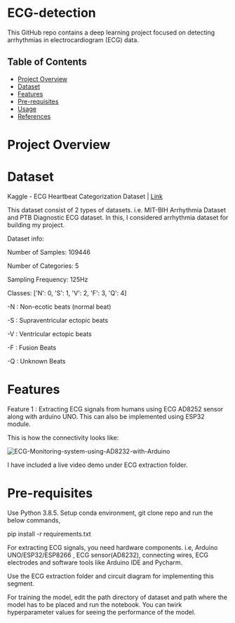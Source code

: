 # ECG-detection
This GitHub repo contains a deep learning project focused on detecting arrhythmias in electrocardiogram (ECG) data.

## Table of Contents

- [Project Overview](#project-overview)
- [Dataset](#dataset)
- [Features](#features)
- [Pre-requisites](#pre-requisites)
- [Usage](#usage)
- [References](#references)

# Project Overview



# Dataset
Kaggle - ECG Heartbeat Categorization Dataset | [Link](https://www.kaggle.com/datasets/shayanfazeli/heartbeat)

This dataset consist of 2 types of datasets. i.e. MIT-BIH Arrhythmia Dataset and PTB Diagnostic ECG dataset. In this, I considered arrhythmia dataset for building my project.

Dataset info:

Number of Samples: 109446

Number of Categories: 5

Sampling Frequency: 125Hz

Classes: ['N': 0, 'S': 1, 'V': 2, 'F': 3, 'Q': 4]

-N : Non-ecotic beats (normal beat)

-S : Supraventricular ectopic beats

-V : Ventricular ectopic beats

-F : Fusion Beats

-Q : Unknown Beats

# Features

Feature 1 :
  Extracting ECG signals from humans using ECG AD8252 sensor along with arduino UNO. This can also be implemented using ESP32 module.

  This is how the connectivity looks like:

  ![ECG-Monitoring-system-using-AD8232-with-Arduino](https://github.com/wothmag07/ECG-detection/assets/68963222/be5ebba3-08c9-40d8-b8b5-2a7d766780c0)


  I have included a live video demo under ECG extraction folder.


# Pre-requisites

Use Python 3.8.5. Setup conda environment, git clone repo and run the below commands,

pip install -r requirements.txt

For extracting ECG signals, you need hardware components. i.e, Arduino UNO/ESP32/ESP8266 , ECG sensor(AD8232), connecting wires, ECG electrodes and software tools like Arduino IDE and Pycharm.

Use the ECG extraction folder and circuit diagram for implementing this segment.

For training the model, edit the path directory of dataset and path where the model has to be placed and run the notebook. You can twirk hyperparameter values for seeing the performance of the model.





